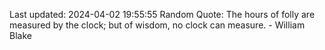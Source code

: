 Last updated: 2024-04-02 19:55:55
Random Quote: The hours of folly are measured by the clock; but of wisdom, no clock can measure. - William Blake